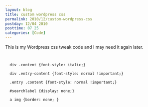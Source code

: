 ```yaml
---
layout: blog
title: custom wordpress css
permalink: 2010/12/custom-wordpress-css
postday: 12/04 2010
posttime: 07_25
categories: [Code]
---
```


<p>This is my Wordpress css tweak code and I may need it again later.</p>
<p><code><br />
  div .content {font-style: italic;}<br />
  div .entry-content {font-style: normal !important;}<br />
  .entry .content {font-style: normal !important;}<br />
  #searchlabel {display: none;}<br />
  a img {border: none; }<br />
</code></p>
